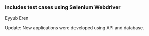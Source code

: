 <h3>Includes test cases using Selenium Webdriver</h3>

Eyyub Eren

Update: New applications were developed using API and database.

